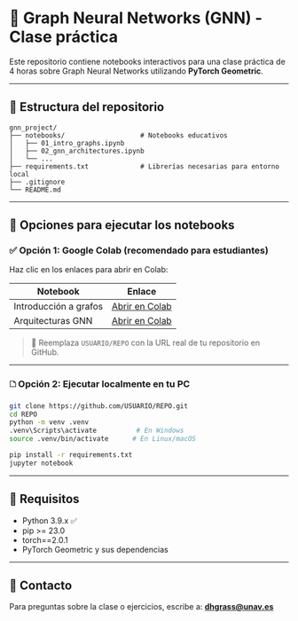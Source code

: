 # 🧠 Graph Neural Networks (GNN) - Clase práctica

Este repositorio contiene notebooks interactivos para una clase práctica de 4 horas sobre Graph Neural Networks utilizando **PyTorch Geometric**.

---

## 📁 Estructura del repositorio

```
gnn_project/
├── notebooks/                   # Notebooks educativos
│   ├── 01_intro_graphs.ipynb
│   ├── 02_gnn_architectures.ipynb
│   └── ...
├── requirements.txt             # Librerías necesarias para entorno local
├── .gitignore
└── README.md
```

---

## 🚀 Opciones para ejecutar los notebooks

### ✅ Opción 1: Google Colab (recomendado para estudiantes)

Haz clic en los enlaces para abrir en Colab:

| Notebook | Enlace |
|----------|--------|
| Introducción a grafos | [Abrir en Colab](https://colab.research.google.com/github/USUARIO/REPO/blob/main/notebooks/01_intro_graphs.ipynb) |
| Arquitecturas GNN | [Abrir en Colab](https://colab.research.google.com/github/USUARIO/REPO/blob/main/notebooks/02_gnn_architectures.ipynb) |

> 🔁 Reemplaza `USUARIO/REPO` con la URL real de tu repositorio en GitHub.

---

### 🗅️ Opción 2: Ejecutar localmente en tu PC

```bash
git clone https://github.com/USUARIO/REPO.git
cd REPO
python -m venv .venv
.venv\Scripts\activate          # En Windows
source .venv/bin/activate      # En Linux/macOS

pip install -r requirements.txt
jupyter notebook
```

---

## 🧲 Requisitos

- Python 3.9.x ✅
- pip >= 23.0
- torch==2.0.1
- PyTorch Geometric y sus dependencias

---

## 💬 Contacto

Para preguntas sobre la clase o ejercicios, escribe a: **dhgrass@unav.es**
